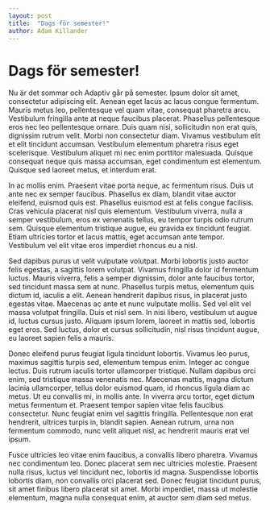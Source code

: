 ```yaml
---
layout: post
title:  "Dags för semester!"
author: Adam Killander
---
```


# Dags för semester!

Nu är det sommar och Adaptiv går på semester. Ipsum dolor sit amet, consectetur adipiscing elit. Aenean eget lacus ac lacus congue fermentum. Mauris metus leo, pellentesque vel quam vitae, consequat pharetra arcu. Vestibulum fringilla ante at neque faucibus placerat. Phasellus pellentesque eros nec leo pellentesque ornare. Duis quam nisi, sollicitudin non erat quis, dignissim rutrum velit. Morbi non consectetur diam. Vivamus vestibulum elit et elit tincidunt accumsan. Vestibulum elementum pharetra risus eget scelerisque. Vestibulum aliquet mi nec enim porttitor malesuada. Quisque consequat neque quis massa accumsan, eget condimentum est elementum. Quisque sed laoreet metus, et interdum erat.

In ac mollis enim. Praesent vitae porta neque, ac fermentum risus. Duis ut ante nec ex semper faucibus. Phasellus ex diam, blandit vitae auctor eleifend, euismod quis est. Phasellus euismod est at felis congue facilisis. Cras vehicula placerat nisl quis elementum. Vestibulum viverra, nulla a semper vestibulum, eros ex venenatis tellus, eu tempor turpis odio rutrum sem. Quisque elementum tristique augue, eu gravida ex tincidunt feugiat. Etiam ultricies tortor et lacus mattis, eget accumsan ante tempor. Vestibulum vel elit vitae eros imperdiet rhoncus eu a nisl.

Sed dapibus purus ut velit vulputate volutpat. Morbi lobortis justo auctor felis egestas, a sagittis lorem volutpat. Vivamus fringilla dolor id fermentum luctus. Mauris viverra, felis a semper dignissim, dolor ante faucibus tortor, sed tincidunt massa sem at nunc. Phasellus turpis metus, elementum quis dictum id, iaculis a elit. Aenean hendrerit dapibus risus, in placerat justo egestas vitae. Maecenas ac ante et nunc vulputate mollis. Sed vel elit vel massa volutpat fringilla. Duis et nisl sem. In nisi libero, vestibulum ut augue id, luctus cursus justo. Aliquam ipsum lorem, laoreet in mattis sed, lobortis eget eros. Sed luctus, dolor et cursus sollicitudin, nisl risus tincidunt augue, eu laoreet sapien felis a mauris.

Donec eleifend purus feugiat ligula tincidunt lobortis. Vivamus leo purus, maximus sagittis turpis sed, elementum tempus enim. Integer ac congue lectus. Duis rutrum iaculis tortor ullamcorper tristique. Nullam dapibus orci enim, sed tristique massa venenatis nec. Maecenas mattis, magna dictum lacinia ullamcorper, tellus dolor euismod quam, id rhoncus ligula diam ac metus. Ut eu convallis mi, in mollis ante. In viverra arcu tortor, eget dictum metus fermentum et. Praesent tempor sapien vitae felis faucibus consectetur. Nunc feugiat enim vel sagittis fringilla. Pellentesque non erat hendrerit, ultrices turpis in, blandit sapien. Aenean rutrum, urna non fermentum commodo, nunc velit aliquet nisl, ac hendrerit mauris erat vel ipsum.

Fusce ultricies leo vitae enim faucibus, a convallis libero pharetra. Vivamus nec condimentum leo. Donec placerat sem nec ultricies molestie. Praesent nulla risus, luctus vel tincidunt nec, lobortis id magna. Suspendisse lobortis lobortis diam, non convallis orci placerat sed. Donec feugiat tincidunt purus, sit amet finibus libero placerat sit amet. Morbi imperdiet, massa ut molestie elementum, magna nulla consequat enim, at auctor sem diam sed metus.
